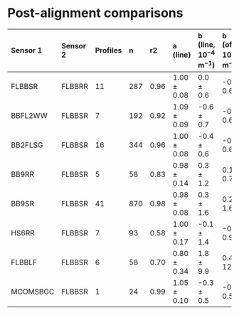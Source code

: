 # Post-alignment comparisons  
| Sensor 1 | Sensor 2 | Profiles | n | r2 | a (line) | b (line, $10^{-4}$ m$^{-1}$) | b (offset, $10^{-4}$ m$^{-1}$) |  
|:---------|:---------|:---------|:--|:---|:--|:--|:--|  
| FLBBSR | FLBBRR | 11 | 287 | 0.96 | 1.00 &pm; 0.08 | 0.0 &pm; 0.6 | -0.0 &pm; 0.6 |  
| BBFL2WW | FLBBSR | 7 | 192 | 0.92 | 1.09 &pm; 0.09 | -0.6 &pm; 0.7 | -0.2 &pm; 0.6 |  
| BB2FLSG | FLBBSR | 16 | 344 | 0.96 | 1.00 &pm; 0.08 | -0.4 &pm; 0.6 | -0.4 &pm; 0.6 |  
| BB9RR | FLBBSR | 5 | 58 | 0.83 | 0.98 &pm; 0.14 | 0.3 &pm; 1.2 | 0.1 &pm; 0.7 |  
| BB9SR | FLBBSR | 41 | 870 | 0.98 | 0.98 &pm; 0.08 | 0.3 &pm; 1.6 | 0.2 &pm; 1.6 |  
| HS6RR | FLBBSR | 7 | 93 | 0.58 | 1.00 &pm; 0.17 | -0.1 &pm; 1.4 | -0.1 &pm; 0.9 |  
| FLBBLF | FLBBSR | 6 | 58 | 0.70 | 0.80 &pm; 0.34 | 1.8 &pm; 9.9 | 0.4 &pm; 12.4 |  
| MCOMSBGC | FLBBSR | 1 | 24 | 0.99 | 1.05 &pm; 0.10 | -0.3 &pm; 0.5 | -0.1 &pm; 0.5 |  
